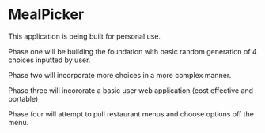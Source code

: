 # MealPicker
This application is being built for personal use. 

Phase one will be building the foundation with basic random generation of 4 choices inputted by user. 

Phase two will incorporate more choices in a more complex manner.

Phase three will incororate a basic user web application (cost effective and portable)

Phase four will attempt to pull restaurant menus and choose options off the menu.


